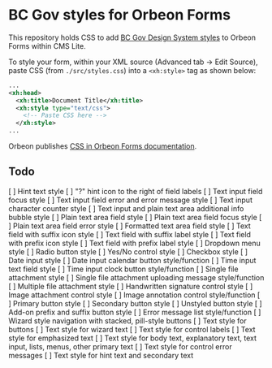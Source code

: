 # BC Gov styles for Orbeon Forms

This repository holds CSS to add [BC Gov Design System styles](https://github.com/bcgov/design-system) to Orbeon Forms within CMS Lite.

To style your form, within your XML source (Advanced tab -> Edit Source), paste CSS (from `./src/styles.css`) into a `<xh:style>` tag as shown below:

```xml
...
<xh:head>
  <xh:title>Document Title</xh:title>
  <xh:style type="text/css">
    <!-- Paste CSS here -->
  </xh:style>
...
```

Orbeon publishes [CSS in Orbeon Forms documentation](https://doc.orbeon.com/form-runner/styling/css).


## Todo

[ ] Hint text style
[ ] "?" hint icon to the right of field labels
[ ] Text input field focus style
[ ] Text input field error and error message style
[ ] Text input character counter style
[ ] Text input and plain text area additional info bubble style
[ ] Plain text area field style
[ ] Plain text area field focus style
[ ] Plain text area field error style
[ ] Formatted text area field style
[ ] Text field with suffix icon style
[ ] Text field with suffix label style
[ ] Text field with prefix icon style
[ ] Text field with prefix label style
[ ] Dropdown menu style
[ ] Radio button style
[ ] Yes/No control style
[ ] Checkbox style
[ ] Date input style
[ ] Date input calendar button style/function
[ ] Time input text field style
[ ] Time input clock button style/function
[ ] Single file attachment style
[ ] Single file attachment uploading message style/function
[ ] Multiple file attachment style
[ ] Handwritten signature control style
[ ] Image attachment control style
[ ] Image annotation control style/function
[ ] Primary button style
[ ] Secondary button style
[ ] Unstyled button style
[ ] Add-on prefix and suffix button style
[ ] Error message list style/function
[ ] Wizard style navigation with stacked, pill-style buttons
[ ] Text style for buttons
[ ] Text style for wizard text
[ ] Text style for control labels
[ ] Text style for emphasized text
[ ] Text style for body text, explanatory text, text input, lists, menus, other primary text
[ ] Text style for control error messages
[ ] Text style for hint text and secondary text
